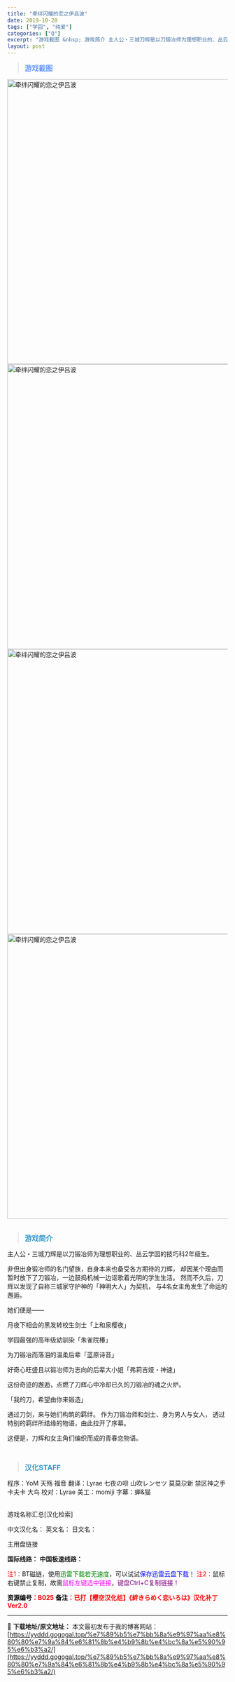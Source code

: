 ```yaml
---
title: "牵绊闪耀的恋之伊吕波"
date: 2019-10-28
tags: ["学园", "纯爱"]
categories: ["Q"]
excerpt: "游戏截图 &nbsp; 游戏简介 主人公・三城刀辉是以刀锻冶师为理想职业的、丛云学园的技巧科2年级生。 非但出身锻冶师的名门望族，自身本来也备受各方期待的刀辉， 却因某个理由而暂时放下了刀锻冶，一边鼓捣机械一边讴歌着光明的学生生活。 然而不久后，刀辉以发现了自称三城家守护神的「神明大人」为契机， 与&hellip;"
layout: post
---
```


<div>
<blockquote><b><span style="font-size: 12pt; color: #6699ff;">游戏截图</span></b></blockquote>
<div><img title="点击放大" src="https://yyddd.gogogal.top/wp-content/uploads/2025/04/20250430_6811f1aca0ebe.webp" alt="牵绊闪耀的恋之伊吕波" width="650" /></div>
<div><img title="点击放大" src="https://yyddd.gogogal.top/wp-content/uploads/2025/04/20250430_6811f1ae4c4bb.webp" alt="牵绊闪耀的恋之伊吕波" width="650" /></div>
<div><img title="点击放大" src="https://yyddd.gogogal.top/wp-content/uploads/2025/04/20250430_6811f1afcbf7f.webp" alt="牵绊闪耀的恋之伊吕波" width="650" /></div>
<div><img title="点击放大" src="https://yyddd.gogogal.top/wp-content/uploads/2025/04/20250430_6811f1b45a0d7.webp" alt="牵绊闪耀的恋之伊吕波" width="650" /></div>
&nbsp;
<blockquote><b><span style="font-size: 12pt; color: #3399cc;">游戏简介</span></b></blockquote>
<div>主人公・三城刀辉是以刀锻冶师为理想职业的、丛云学园的技巧科2年级生。

非但出身锻冶师的名门望族，自身本来也备受各方期待的刀辉，
却因某个理由而暂时放下了刀锻冶，一边鼓捣机械一边讴歌着光明的学生生活。
然而不久后，刀辉以发现了自称三城家守护神的「神明大人」为契机，
与4名女主角发生了命运的邂逅。

她们便是——

月夜下相会的黑发转校生剑士「上和泉樱夜」

学园最强的高年级幼驯染「朱雀院椿」

为刀锻冶而落泪的温柔后辈「蓝原诗音」

好奇心旺盛且以锻冶师为志向的后辈大小姐「弗莉吉娅・神速」

这份奇迹的邂逅，点燃了刀辉心中冷却已久的刀锻冶的魂之火炉。

「我的刀，希望由你来锻造」

通过刀剑，来与她们构筑的羁绊。
作为刀锻冶师和剑士、身为男人与女人，
透过特别的羁绊所结缘的物语，由此拉开了序幕。

这便是，刀辉和女主角们编织而成的青春恋物语。</div>
&nbsp;
<blockquote><b><span style="font-size: 12pt; color: #3399cc;">汉化STAFF</span></b></blockquote>
<div>程序：YoM 天殇 福音
翻译：Lyrae 七夜の呗 山吹レンセツ 莫莫尕新 禁区神之手 卡夫卡 大鸟
校对：Lyrae
美工：momiji
字幕：蝉&amp;猫</div>
&nbsp;

游戏名称汇总[汉化检索]

中文汉化名：
英文名：
日文名：
</div>
<div class="panel panel-primary">
<div class="panel-heading">主用盘链接</div>
<div class="panel-body">

<b>国际线路：</b>
<b>中国极速线路：</b>


<span style="color: #ff0000;">注1：</span>BT磁链，使用<span style="color: #008000;">迅雷下载若无速度</span>，可以试试<span style="color: #0000ff;">保存迅雷云盘下载！</span>
<span style="color: #ff0000;">注2：</span>鼠标右键禁止复制，故需<span style="color: #ff00ff;">鼠标左键选中链接</span>，<span style="color: #800080;">键盘Ctrl+C复制链接！</span>

</div>
<div class="panel-footer"><span style="color: #ff0000;"><b><span style="color: #000000;">资源编号</span>：B025</b></span>
<span style="color: #ff0000;"><b><span style="color: #000000;">备注</span>：已打【樱空汉化组】《絆きらめく恋いろは》汉化补丁Ver2.0</b></span></div>
</div>

---
📖 **下载地址/原文地址：** 本文最初发布于我的博客网站：[https://yyddd.gogogal.top/%e7%89%b5%e7%bb%8a%e9%97%aa%e8%80%80%e7%9a%84%e6%81%8b%e4%b9%8b%e4%bc%8a%e5%90%95%e6%b3%a2/](https://yyddd.gogogal.top/%e7%89%b5%e7%bb%8a%e9%97%aa%e8%80%80%e7%9a%84%e6%81%8b%e4%b9%8b%e4%bc%8a%e5%90%95%e6%b3%a2/)
